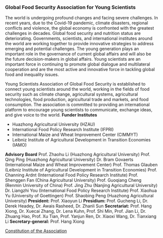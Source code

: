 ### Global Food Security Association for Young Scientists ###

The world is undergoing profound changes and facing severe challenges. In recent years, due to the Covid-19 pandemic, climate disasters, regional conflicts and violence, the global economy is confronted with the greatest challenges in decades. Global food security and nutrition status are deteriorating. Governments, scientists, and international institutes around the world are working together to provide innovative strategies to address emerging and potential challenges. The young generation plays an important role in the governance of current global affairs and will also be the future decision-makers in global affairs. Young scientists are an important force in continuing to promote global dialogue and multilateral cooperation and are the most active and innovative force in tackling global food and inequality issues.

Young Scientists Association of Global Food Security is established to connect young scientists around the world, working in the fields of food security such as climate change, agricultural systems, agricultural technologies, food production, agricultural trade and markets, and food consumption. The association is committed to providing an international platform to encourage young scientists to communicate, exchange ideas, and give voice to the world.
**Funder Institutes**

- Huazhong Agricultural University (HZAU)
- International Food Policy Research Institute (IFPRI)
- International Maize and Wheat Improvement Center (CIMMYT)
- Leibniz Institute of Agricultural Development in Transition Economies (IAMO)

**Advisory Board**
Prof. Zhaohu Li (Huazhong Agricultural University)
Prof. Qing Ping (Huazhong Agricultural University)
Dr. Bram Govaerts (International Maize and Wheat Improvement Center)
Prof. Thomas Glauben (Leibniz Institute of Agricultural Development in Transition Economies)
Prof. Channing Ardnt (International Food Policy Research Institute)
Prof. Shenggen Fan (China Agricultural University)
Prof. Guoqiang Cheng (Renmin University of China)
Prof. Jing Zhu (Nanjing Agricultural University)
Dr. Liangzhi You (International Food Policy Research Institute)
Prof. Xiaohua Yu (University of Goettingen)
Prof. Shaobing Peng (Huazhong Agricultural University)
**President:** Prof. Xiaoyun Li
**Presidium:** Prof. Gucheng Li, Dr. Derek Headey, Dr. Awais Rasheed, Dr. Zhanli Sun
**Secretariat:** Prof. Hang Xiong, Dr. Xuecai Zhang, Dr. Lena Kuhn, Prof. Shi Min, Prof. Jian Li, Dr. Zhuang Hao, Prof. Xu Tian, Prof. Yanjun Ren, Dr. Xiaoxi Wang, Dr. Tianxiang Li
**Secretary-general:** Prof. Hang Xiong

[Constitution of the Association](https://thefoodsecurity.org/constitution)

